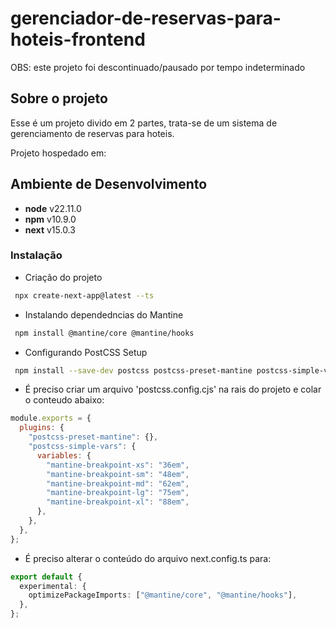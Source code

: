 # gerenciador-de-reservas-para-hoteis-frontend

OBS: este projeto foi descontinuado/pausado por tempo indeterminado

## Sobre o projeto
Esse é um projeto divido em 2 partes, trata-se de um sistema de gerenciamento de reservas para hoteis.

Projeto hospedado em:

## Ambiente de Desenvolvimento

- **node** v22.11.0
- **npm** v10.9.0
- **next** v15.0.3

### Instalação

- Criação do projeto

```bash
 npx create-next-app@latest --ts
```

- Instalando dependedncias do Mantine

```bash
 npm install @mantine/core @mantine/hooks
```

- Configurando PostCSS Setup

```bash
 npm install --save-dev postcss postcss-preset-mantine postcss-simple-vars
```

- É preciso criar um arquivo 'postcss.config.cjs' na rais do projeto e colar o conteudo abaixo:

```cjs
module.exports = {
  plugins: {
    "postcss-preset-mantine": {},
    "postcss-simple-vars": {
      variables: {
        "mantine-breakpoint-xs": "36em",
        "mantine-breakpoint-sm": "48em",
        "mantine-breakpoint-md": "62em",
        "mantine-breakpoint-lg": "75em",
        "mantine-breakpoint-xl": "88em",
      },
    },
  },
};
```

- É preciso alterar o conteúdo do arquivo next.config.ts para:

```ts
export default {
  experimental: {
    optimizePackageImports: ["@mantine/core", "@mantine/hooks"],
  },
};
```
